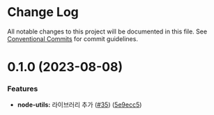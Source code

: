 # Change Log

All notable changes to this project will be documented in this file.
See [Conventional Commits](https://conventionalcommits.org) for commit guidelines.

# 0.1.0 (2023-08-08)


### Features

* **node-utils:** 라이브러리 추가 ([#35](https://github.com/divopsor/divops-packages/issues/35)) ([5e9ecc5](https://github.com/divopsor/divops-packages/commit/5e9ecc555210f910fc8f4d77158ae47831ed4f73))

